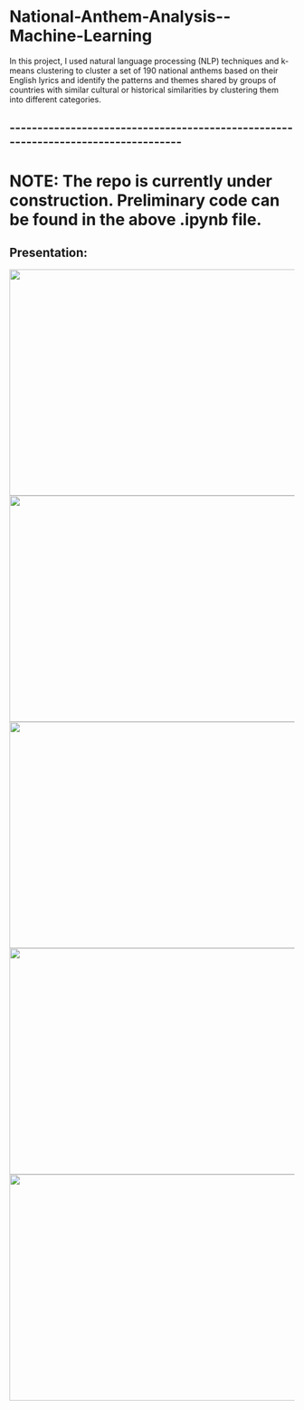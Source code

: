 # National-Anthem-Analysis--Machine-Learning
In this project, I used natural language processing (NLP) techniques and k-means clustering to cluster a set of 190 national anthems based on their English lyrics and identify the patterns and themes shared by groups of countries with similar cultural or historical similarities by clustering them into different categories.
## ----------------------------------------------------------------------------------
# NOTE: The repo is currently under construction. Preliminary code can be found in the above .ipynb file.

## Presentation: 

<img src="https://user-images.githubusercontent.com/52084764/211071332-bf0b7c23-e29b-494a-937c-f25948dd8c6e.JPG" width="730" height="400" >

<img src="https://user-images.githubusercontent.com/52084764/211071339-0325527e-e7ee-4423-bd51-557e0daac1df.JPG" width="730" height="400" > 

<img src="https://user-images.githubusercontent.com/52084764/211071361-27814ed9-f94e-4bd2-9300-005732e04233.JPG" width="730" height="400" >

<img src="https://user-images.githubusercontent.com/52084764/211071379-279121b6-37e8-4bdc-90ee-113b55ccace9.JPG" width="730" height="400" >

<img src="https://user-images.githubusercontent.com/52084764/211071426-99a24cc9-0810-4838-bf18-1dd4ffaf4613.JPG" width="730" height="400" >
